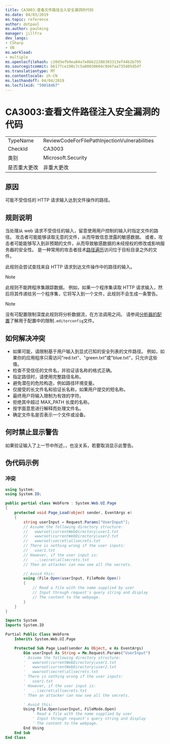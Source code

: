 ```yaml
---
title: CA3003:查看文件路径注入安全漏洞的代码
ms.date: 04/03/2019
ms.topic: reference
author: dotpaul
ms.author: paulming
manager: jillfra
dev_langs:
- CSharp
- VB
ms.workload:
- multiple
ms.openlocfilehash: c20d3efb9ea84a7e8bb22288303313ef44b2b795
ms.sourcegitcommit: b6177ce198c7c5a00030604c9d4faa735405d5df
ms.translationtype: MT
ms.contentlocale: zh-CN
ms.lasthandoff: 04/04/2019
ms.locfileid: "59018467"
---
```

# <a name="ca3003-review-code-for-file-path-injection-vulnerabilities"></a>CA3003:查看文件路径注入安全漏洞的代码

|||
|-|-|
|TypeName|ReviewCodeForFilePathInjectionVulnerabilities|
|CheckId|CA3003|
|类别|Microsoft.Security|
|是否重大更改|非重大更改|

## <a name="cause"></a>原因

可能不受信任的 HTTP 请求输入达到文件操作的路径。

## <a name="rule-description"></a>规则说明

当处理从 web 请求不受信任的输入，留意使用用户控制的输入时指定文件的路径。 攻击者可能能够读取无意的文件，从而导致信息泄露的敏感数据。 或者，攻击者可能能够写入到非预期的文件，从而导致敏感数据的未经授权的修改或影响服务器的安全性。 是一种常用的攻击者技术[路径遍历](https://www.owasp.org/index.php/Path_Traversal)访问位于目标目录之外的文件。

此规则会尝试查找来自 HTTP 请求到达文件操作中的路径的输入。

> [!NOTE]
> 此规则不能跨程序集跟踪数据。 例如，如果一个程序集读取 HTTP 请求输入，然后将其传递给另一个程序集，它将写入到一个文件，此规则不会生成一条警告。

> [!NOTE]
> 没有可配置限制深度此规则将分析数据流，在方法调用之间。 请参阅[分析器的配置](https://github.com/dotnet/roslyn-analyzers/blob/master/docs/Analyzer%20Configuration.md#dataflow-analysis)了解用于配置中的限制`.editorconfig`文件。

## <a name="how-to-fix-violations"></a>如何解决冲突

- 如果可能，请限制基于用户输入到显式已知的安全列表的文件路径。  例如，如果你的应用程序只需访问"red.txt"、"green.txt"或"blue.txt"，只允许这些值。
- 检查不受信任的文件名，并验证该名称的格式正确。
- 指定路径时，请使用完整路径名称。
- 避免潜在的危险构造，例如路径环境变量。
- 仅接受的长文件名和验证长名称，如果用户提交的短名称。
- 最终用户将输入限制为有效的字符。
- 拒绝其中超过 MAX_PATH 长度的名称。
- 按字面意思进行解释而处理文件名。
- 确定文件名是否表示一个文件或设备。

## <a name="when-to-suppress-warnings"></a>何时禁止显示警告

如果验证输入了上一节中所述，，也没关系，若要取消显示此警告。

## <a name="pseudo-code-examples"></a>伪代码示例

### <a name="violation"></a>冲突

```csharp
using System;
using System.IO;

public partial class WebForm : System.Web.UI.Page
{
    protected void Page_Load(object sender, EventArgs e)
    {
        string userInput = Request.Params["UserInput"];
        // Assume the following directory structure:
        //   wwwroot\currentWebDirectory\user1.txt
        //   wwwroot\currentWebDirectory\user2.txt
        //   wwwroot\secret\allsecrets.txt
        // There is nothing wrong if the user inputs:
        //   user1.txt
        // However, if the user input is: 
        //   ..\secret\allsecrets.txt
        // Then an attacker can now see all the secrets.

        // Avoid this:
        using (File.Open(userInput, FileMode.Open))
        {
            // Read a file with the name supplied by user
            // Input through request's query string and display 
            // The content to the webpage. 
        }
    }
}
```

```vb
Imports System
Imports System.IO

Partial Public Class WebForm 
    Inherits System.Web.UI.Page

    Protected Sub Page_Load(sender As Object, e As EventArgs)
        Dim userInput As String = Me.Request.Params("UserInput")
        ' Assume the following directory structure:
        '   wwwroot\currentWebDirectory\user1.txt
        '   wwwroot\currentWebDirectory\user2.txt
        '   wwwroot\secret\allsecrets.txt
        ' There is nothing wrong if the user inputs:
        '   user1.txt
        ' However, if the user input is: 
        '   ..\secret\allsecrets.txt
        ' Then an attacker can now see all the secrets.

        ' Avoid this:
        Using File.Open(userInput, FileMode.Open)
            ' Read a file with the name supplied by user
            ' Input through request's query string and display 
            ' The content to the webpage. 
        End Using
    End Sub
End Class
```
